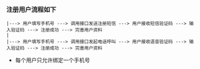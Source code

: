 ### 注册用户流程如下

```
|---> 用户填写手机号 ---> 调用接口发送注册短信 ---> 用户接收短信验证码 ---> 输入验证码 ---> 注册成功 ---> 完善用户资料
|
|---> 用户填写手机号 ---> 调用接口发起电话呼叫 ---> 用户接收语音验证码 ---> 输入验证码 ---> 注册成功 ---> 完善用户资料
```

* 每个用户只允许绑定一个手机号
